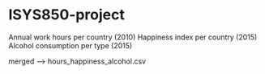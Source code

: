 # ISYS850-project

Annual work hours per country (2010)
Happiness index per country (2015)
Alcohol consumption per type (2015)

merged --> hours_happiness_alcohol.csv
